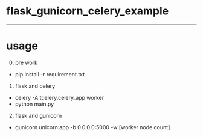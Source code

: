 # flask_gunicorn_celery_example

----

# usage

0. pre work
  - pip install -r requirement.txt

1. flask and celery
  - celery -A tcelery.celery_app worker
  - python main.py
  
2. flask and gunicorn
  - gunicorn unicorn:app -b 0.0.0.0:5000 -w [worker node count]

